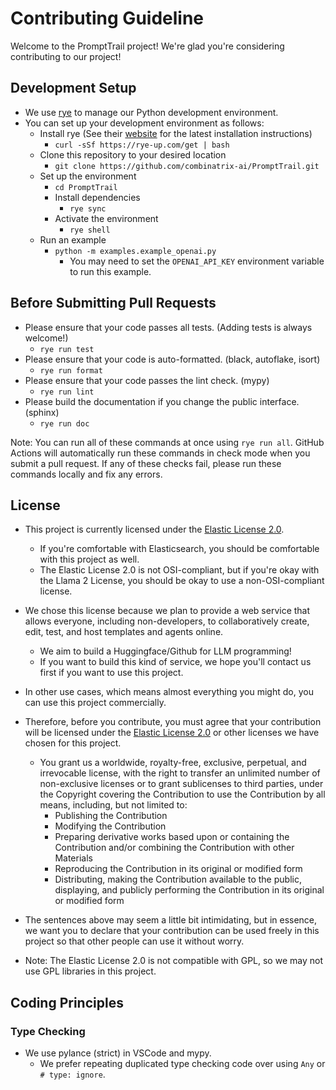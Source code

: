 # Contributing Guideline

Welcome to the PromptTrail project! We're glad you're considering contributing to our project!

## Development Setup

- We use [rye](https://rye-up.com/) to manage our Python development environment.
- You can set up your development environment as follows:
  - Install rye (See their [website](https://rye-up.com/) for the latest installation instructions)
    - `curl -sSf https://rye-up.com/get | bash`
  - Clone this repository to your desired location
    - `git clone https://github.com/combinatrix-ai/PromptTrail.git`
  - Set up the environment
    - `cd PromptTrail`
    - Install dependencies
      - `rye sync`
    - Activate the environment
      - `rye shell`
  - Run an example
    - `python -m examples.example_openai.py`
      - You may need to set the `OPENAI_API_KEY` environment variable to run this example.

## Before Submitting Pull Requests

- Please ensure that your code passes all tests. (Adding tests is always welcome!)
  - `rye run test`
- Please ensure that your code is auto-formatted. (black, autoflake, isort)
  - `rye run format`
- Please ensure that your code passes the lint check. (mypy)
  - `rye run lint`
- Please build the documentation if you change the public interface. (sphinx)
  - `rye run doc`

Note: You can run all of these commands at once using `rye run all`. GitHub Actions will automatically run these commands in check mode when you submit a pull request. If any of these checks fail, please run these commands locally and fix any errors.

## License

- This project is currently licensed under the [Elastic License 2.0](https://www.elastic.co/licensing/elastic-license).
  - If you're comfortable with Elasticsearch, you should be comfortable with this project as well.
  - The Elastic License 2.0 is not OSI-compliant, but if you're okay with the Llama 2 License, you should be okay to use a non-OSI-compliant license.
- We chose this license because we plan to provide a web service that allows everyone, including non-developers, to collaboratively create, edit, test, and host templates and agents online.
  - We aim to build a Huggingface/Github for LLM programming!
  - If you want to build this kind of service, we hope you'll contact us first if you want to use this project.
- In other use cases, which means almost everything you might do, you can use this project commercially.

- Therefore, before you contribute, you must agree that your contribution will be licensed under the [Elastic License 2.0](https://www.elastic.co/licensing/elastic-license) or other licenses we have chosen for this project.
  - You grant us a worldwide, royalty-free, exclusive, perpetual, and irrevocable license, with the right to transfer an unlimited number of non-exclusive licenses or to grant sublicenses to third parties, under the Copyright covering the Contribution to use the Contribution by all means, including, but not limited to:
    - Publishing the Contribution
    - Modifying the Contribution
    - Preparing derivative works based upon or containing the Contribution and/or combining the Contribution with other Materials
    - Reproducing the Contribution in its original or modified form
    - Distributing, making the Contribution available to the public, displaying, and publicly performing the Contribution in its original or modified form

- The sentences above may seem a little bit intimidating, but in essence, we want you to declare that your contribution can be used freely in this project so that other people can use it without worry.

- Note: The Elastic License 2.0 is not compatible with GPL, so we may not use GPL libraries in this project.

## Coding Principles

### Type Checking

- We use pylance (strict) in VSCode and mypy.
  - We prefer repeating duplicated type checking code over using `Any` or `# type: ignore`.
